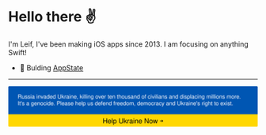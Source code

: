 # Hello there ✌️

I'm Leif, I've been making iOS apps since 2013. I am focusing on anything Swift! 

- 🔨  Bulding [AppState](https://github.com/0xLeif/AppState)

***

[![SWUbanner](https://raw.githubusercontent.com/vshymanskyy/StandWithUkraine/main/banner2-direct.svg)](https://vshymanskyy.github.io/StandWithUkraine/)

